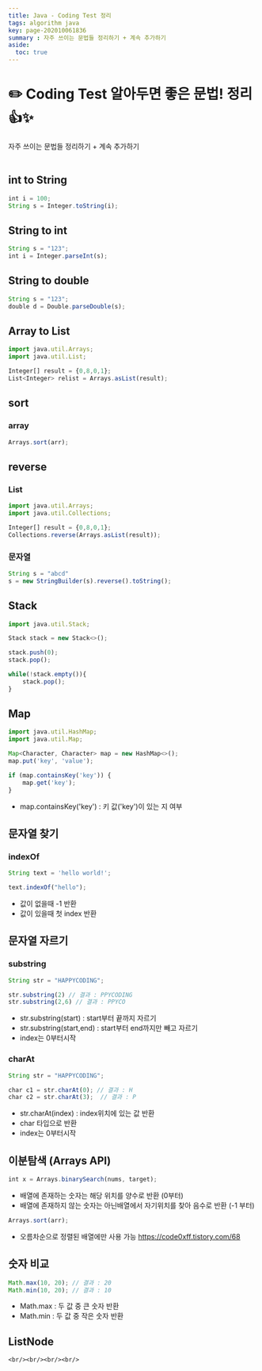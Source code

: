 ```yaml
---
title: Java - Coding Test 정리
tags: algorithm java
key: page-202010061836
summary : 자주 쓰이는 문법들 정리하기 + 계속 추가하기
aside:
  toc: true
---
```

# :pencil2:  Coding Test 알아두면 좋은 문법! 정리 :thumbsup::sparkles:
자주 쓰이는 문법들 정리하기 + 계속 추가하기
<br/>
<br/>

## int to String
```javascript
int i = 100;
String s = Integer.toString(i);
```

## String to int
```javascript
String s = "123";
int i = Integer.parseInt(s);
```

## String to double
```javascript
String s = "123";
double d = Double.parseDouble(s);
```

## Array to List
```javascript
import java.util.Arrays;
import java.util.List;

Integer[] result = {0,8,0,1};
List<Integer> relist = Arrays.asList(result);
```
## sort
### array
```javascript
Arrays.sort(arr);
```

## reverse
### List
```javascript
import java.util.Arrays;
import java.util.Collections;

Integer[] result = {0,8,0,1};
Collections.reverse(Arrays.asList(result));
```

### 문자열
```javascript
String s = "abcd"
s = new StringBuilder(s).reverse().toString();
```

## Stack
```javascript
import java.util.Stack;

Stack stack = new Stack<>();

stack.push(0);
stack.pop();

while(!stack.empty()){
    stack.pop();
}
```

## Map
```javascript
import java.util.HashMap;
import java.util.Map;

Map<Character, Character> map = new HashMap<>();
map.put('key', 'value');

if (map.containsKey('key')) {
    map.get('key');
}
```
- map.containsKey('key') : 키 값('key')이  있는 지 여부

## 문자열 찾기
### indexOf
```javascript
String text = 'hello world!';

text.indexOf("hello");
```
- 값이 없을때 -1 반환
- 값이 있을때 첫 index 반환


## 문자열 자르기

### substring
```javascript
String str = "HAPPYCODING";

str.substring(2) // 결과 : PPYCODING
str.substring(2,6) // 결과 : PPYCO
```
- str.substring(start) : start부터 끝까지  자르기
- str.substring(start,end) : start부터 end까지만 빼고 자르기
- index는 0부터시작

### charAt
```javascript
String str = "HAPPYCODING";

char c1 = str.charAt(0); // 결과 : H
char c2 = str.charAt(3);  // 결과 : P
```
- str.charAt(index) : index위치에 있는 값 반환
- char 타입으로 반환
- index는 0부터시작

## 이분탐색 (Arrays API)
```javascript
int x = Arrays.binarySearch(nums, target);
```
- 배열에 존재하는 숫자는 해당 위치를 양수로 반환 (0부터)
- 배열에 존재하지 않는 숫자는 아닌배열에서 자기위치를 찾아 음수로 반환 (-1 부터)

```javascript
Arrays.sort(arr);
```
- 오름차순으로 정렬된 배열에만 사용 가능
https://code0xff.tistory.com/68

## 숫자 비교
```javascript
Math.max(10, 20); // 결과 : 20
Math.min(10, 20); // 결과 : 10
```
- Math.max : 두 값 중 큰 숫자 반환
- Math.min : 두 값 중 작은 숫자 반환


## ListNode


```
<br/><br/><br/><br/>
